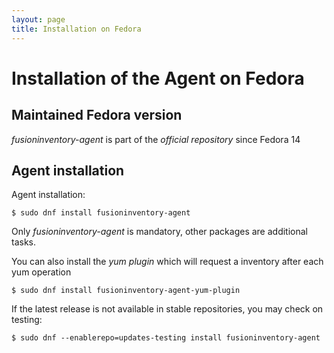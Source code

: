 ```yaml
---
layout: page
title: Installation on Fedora
---
```


# Installation of the Agent on Fedora

## Maintained Fedora version

*fusioninventory-agent* is part of the *official repository* since Fedora 14

## Agent installation

Agent installation:

    $ sudo dnf install fusioninventory-agent

Only *fusioninventory-agent* is mandatory, other packages are additional tasks.

You can also install the *yum plugin* which will request a inventory after each yum operation

    $ sudo dnf install fusioninventory-agent-yum-plugin

If the latest release is not available in stable repositories, you may check on testing:

    $ sudo dnf --enablerepo=updates-testing install fusioninventory-agent
